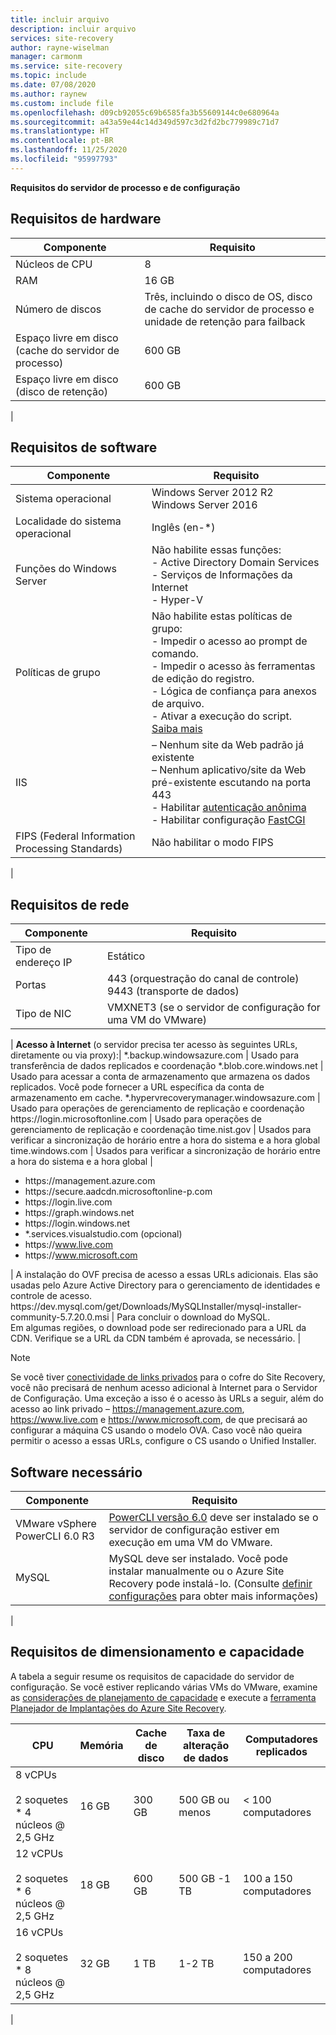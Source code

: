 ```yaml
---
title: incluir arquivo
description: incluir arquivo
services: site-recovery
author: rayne-wiselman
manager: carmonm
ms.service: site-recovery
ms.topic: include
ms.date: 07/08/2020
ms.author: raynew
ms.custom: include file
ms.openlocfilehash: d09cb92055c69b6585fa3b55609144c0e680964a
ms.sourcegitcommit: a43a59e44c14d349d597c3d2fd2bc779989c71d7
ms.translationtype: HT
ms.contentlocale: pt-BR
ms.lasthandoff: 11/25/2020
ms.locfileid: "95997793"
---
```

**Requisitos do servidor de processo e de configuração**


## <a name="hardware-requirements"></a>Requisitos de hardware

**Componente** | **Requisito** 
--- | ---
Núcleos de CPU | 8 
RAM | 16 GB
Número de discos | Três, incluindo o disco de OS, disco de cache do servidor de processo e unidade de retenção para failback 
Espaço livre em disco (cache do servidor de processo) | 600 GB
Espaço livre em disco (disco de retenção) | 600 GB
 | 

## <a name="software-requirements"></a>Requisitos de software

**Componente** | **Requisito** 
--- | ---
Sistema operacional | Windows Server 2012 R2 <br> Windows Server 2016
Localidade do sistema operacional | Inglês (en-*)
Funções do Windows Server | Não habilite essas funções: <br> - Active Directory Domain Services <br>- Serviços de Informações da Internet <br> - Hyper-V 
Políticas de grupo | Não habilite estas políticas de grupo: <br> - Impedir o acesso ao prompt de comando. <br> - Impedir o acesso às ferramentas de edição do registro. <br> - Lógica de confiança para anexos de arquivo. <br> - Ativar a execução do script. <br> [Saiba mais](/previous-versions/windows/it-pro/windows-7/gg176671(v=ws.10))
IIS | – Nenhum site da Web padrão já existente <br> – Nenhum aplicativo/site da Web pré-existente escutando na porta 443 <br>- Habilitar [autenticação anônima](/previous-versions/windows/it-pro/windows-server-2008-R2-and-2008/cc731244(v=ws.10)) <br> - Habilitar configuração [FastCGI](/previous-versions/windows/it-pro/windows-server-2008-R2-and-2008/cc753077(v=ws.10)) 
FIPS (Federal Information Processing Standards) | Não habilitar o modo FIPS
|

## <a name="network-requirements"></a>Requisitos de rede

**Componente** | **Requisito** 
--- | --- 
Tipo de endereço IP | Estático 
Portas | 443 (orquestração do canal de controle)<br>9443 (transporte de dados) 
Tipo de NIC | VMXNET3 (se o servidor de configuração for uma VM do VMware)
 |
**Acesso à Internet** (o servidor precisa ter acesso às seguintes URLs, diretamente ou via proxy):|
\*.backup.windowsazure.com | Usado para transferência de dados replicados e coordenação
\*.blob.core.windows.net | Usado para acessar a conta de armazenamento que armazena os dados replicados. Você pode fornecer a URL específica da conta de armazenamento em cache.
\*.hypervrecoverymanager.windowsazure.com | Usado para operações de gerenciamento de replicação e coordenação
https:\//login.microsoftonline.com | Usado para operações de gerenciamento de replicação e coordenação 
time.nist.gov | Usados para verificar a sincronização de horário entre a hora do sistema e a hora global
time.windows.com | Usados para verificar a sincronização de horário entre a hora do sistema e a hora global
| <ul> <li> https:\//management.azure.com </li><li> https:\//secure.aadcdn.microsoftonline-p.com </li><li> https:\//login.live.com </li><li> https:\//graph.windows.net </li><li> https:\//login.windows.net </li><li> *.services.visualstudio.com (opcional) </li><li> https:\//www.live.com </li><li> https:\//www.microsoft.com </li></ul> | A instalação do OVF precisa de acesso a essas URLs adicionais. Elas são usadas pelo Azure Active Directory para o gerenciamento de identidades e controle de acesso.
https:\//dev.mysql.com/get/Downloads/MySQLInstaller/mysql-installer-community-5.7.20.0.msi  | Para concluir o download do MySQL. </br> Em algumas regiões, o download pode ser redirecionado para a URL da CDN. Verifique se a URL da CDN também é aprovada, se necessário.
|

> [!NOTE]
> Se você tiver [conectividade de links privados](../articles/site-recovery/hybrid-how-to-enable-replication-private-endpoints.md) para o cofre do Site Recovery, você não precisará de nenhum acesso adicional à Internet para o Servidor de Configuração. Uma exceção a isso é o acesso às URLs a seguir, além do acesso ao link privado – https://management.azure.com, https://www.live.com e https://www.microsoft.com, de que precisará ao configurar a máquina CS usando o modelo OVA. Caso você não queira permitir o acesso a essas URLs, configure o CS usando o Unified Installer.

## <a name="required-software"></a>Software necessário

**Componente** | **Requisito** 
--- | ---
VMware vSphere PowerCLI 6.0 R3 | [PowerCLI versão 6.0](https://my.vmware.com/web/vmware/details?productId=491&downloadGroup=PCLI600R1) deve ser instalado se o servidor de configuração estiver em execução em uma VM do VMware.
MySQL | MySQL deve ser instalado. Você pode instalar manualmente ou o Azure Site Recovery pode instalá-lo. (Consulte [definir configurações](../articles/site-recovery/vmware-azure-deploy-configuration-server.md#configure-settings) para obter mais informações)
|

## <a name="sizing-and-capacity-requirements"></a>Requisitos de dimensionamento e capacidade

A tabela a seguir resume os requisitos de capacidade do servidor de configuração. Se você estiver replicando várias VMs do VMware, examine as [considerações de planejamento de capacidade](../articles/site-recovery/site-recovery-plan-capacity-vmware.md) e execute a [ferramenta Planejador de Implantações do Azure Site Recovery](../articles/site-recovery/site-recovery-deployment-planner.md).


**CPU** | **Memória** | **Cache de disco** | **Taxa de alteração de dados** | **Computadores replicados**
--- | --- | --- | --- | ---
8 vCPUs<br/><br/> 2 soquetes * 4 núcleos \@ 2,5 GHz | 16 GB | 300 GB | 500 GB ou menos | < 100 computadores
12 vCPUs<br/><br/> 2 soquetes  * 6 núcleos \@ 2,5 GHz | 18 GB | 600 GB | 500 GB -1 TB | 100 a 150 computadores
16 vCPUs<br/><br/> 2 soquetes  * 8 núcleos \@ 2,5 GHz | 32 GB | 1 TB | 1-2 TB | 150 a 200 computadores
|